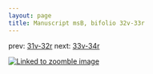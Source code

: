 ```yaml
---
layout: page
title: Manuscript msB, bifolio 32v-33r
---
```


prev: [31v-32r](../31v-32r/) next: [33v-34r](../33v-34r/)



[![Linked to zoomble image](http://www.homermultitext.org/iipsrv?IIIF=/project/homer/pyramidal/deepzoom/hmt/vbbifolio/v1/vb_32v_33r.tif/full/2000,/0/default.jpg)](http://www.homermultitext.org/ict2/?urn=urn:cite2:hmt:vbbifolio.v1:vb_32v_33r)

